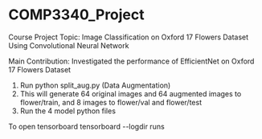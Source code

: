 # COMP3340_Project

Course Project Topic: Image Classification on Oxford 17 Flowers Dataset Using Convolutional Neural Network

Main Contribution: Investigated the performance of EfficientNet on Oxford 17 Flowers Dataset


1. Run python split_aug.py (Data Augmentation)
2. This will generate 64 original images and 64 augmented images to flower/train, and 8 images to flower/val and flower/test
3. Run the 4 model python files 


To open tensorboard
tensorboard --logdir runs
